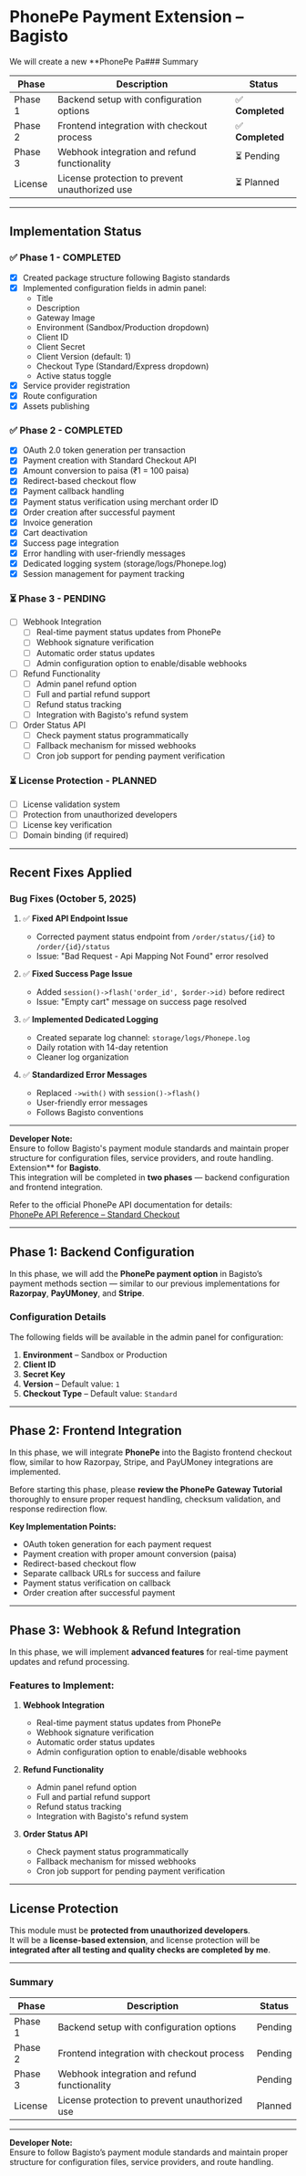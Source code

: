 # PhonePe Payment Extension – Bagisto

We will create a new **PhonePe Pa### Summary

| Phase | Description | Status |
|-------|--------------|--------|
| Phase 1 | Backend setup with configuration options | ✅ **Completed** |
| Phase 2 | Frontend integration with checkout process | ✅ **Completed** |
| Phase 3 | Webhook integration and refund functionality | ⏳ Pending |
| License | License protection to prevent unauthorized use | ⏳ Planned |

---

## Implementation Status

### ✅ Phase 1 - COMPLETED
- [x] Created package structure following Bagisto standards
- [x] Implemented configuration fields in admin panel:
  - Title
  - Description
  - Gateway Image
  - Environment (Sandbox/Production dropdown)
  - Client ID
  - Client Secret
  - Client Version (default: 1)
  - Checkout Type (Standard/Express dropdown)
  - Active status toggle
- [x] Service provider registration
- [x] Route configuration
- [x] Assets publishing

### ✅ Phase 2 - COMPLETED
- [x] OAuth 2.0 token generation per transaction
- [x] Payment creation with Standard Checkout API
- [x] Amount conversion to paisa (₹1 = 100 paisa)
- [x] Redirect-based checkout flow
- [x] Payment callback handling
- [x] Payment status verification using merchant order ID
- [x] Order creation after successful payment
- [x] Invoice generation
- [x] Cart deactivation
- [x] Success page integration
- [x] Error handling with user-friendly messages
- [x] Dedicated logging system (storage/logs/Phonepe.log)
- [x] Session management for payment tracking

### ⏳ Phase 3 - PENDING
- [ ] Webhook Integration
  - [ ] Real-time payment status updates from PhonePe
  - [ ] Webhook signature verification
  - [ ] Automatic order status updates
  - [ ] Admin configuration option to enable/disable webhooks
- [ ] Refund Functionality
  - [ ] Admin panel refund option
  - [ ] Full and partial refund support
  - [ ] Refund status tracking
  - [ ] Integration with Bagisto's refund system
- [ ] Order Status API
  - [ ] Check payment status programmatically
  - [ ] Fallback mechanism for missed webhooks
  - [ ] Cron job support for pending payment verification

### ⏳ License Protection - PLANNED
- [ ] License validation system
- [ ] Protection from unauthorized developers
- [ ] License key verification
- [ ] Domain binding (if required)

---

## Recent Fixes Applied

### Bug Fixes (October 5, 2025)
1. ✅ **Fixed API Endpoint Issue**
   - Corrected payment status endpoint from `/order/status/{id}` to `/order/{id}/status`
   - Issue: "Bad Request - Api Mapping Not Found" error resolved

2. ✅ **Fixed Success Page Issue**
   - Added `session()->flash('order_id', $order->id)` before redirect
   - Issue: "Empty cart" message on success page resolved

3. ✅ **Implemented Dedicated Logging**
   - Created separate log channel: `storage/logs/Phonepe.log`
   - Daily rotation with 14-day retention
   - Cleaner log organization

4. ✅ **Standardized Error Messages**
   - Replaced `->with()` with `session()->flash()`
   - User-friendly error messages
   - Follows Bagisto conventions

---

**Developer Note:**  
Ensure to follow Bagisto's payment module standards and maintain proper structure for configuration files, service providers, and route handling. Extension** for **Bagisto**.  
This integration will be completed in **two phases** — backend configuration and frontend integration.

Refer to the official PhonePe API documentation for details:  
[PhonePe API Reference – Standard Checkout](https://developer.phonepe.com/payment-gateway/website-integration/standard-checkout/api-integration/api-reference/authorization)

---

## Phase 1: Backend Configuration

In this phase, we will add the **PhonePe payment option** in Bagisto’s payment methods section — similar to our previous implementations for **Razorpay**, **PayUMoney**, and **Stripe**.

### Configuration Details

The following fields will be available in the admin panel for configuration:

1. **Environment** – Sandbox or Production  
2. **Client ID**  
3. **Secret Key**  
4. **Version** – Default value: `1`  
5. **Checkout Type** – Default value: `Standard`

---

## Phase 2: Frontend Integration

In this phase, we will integrate **PhonePe** into the Bagisto frontend checkout flow, similar to how Razorpay, Stripe, and PayUMoney integrations are implemented.

Before starting this phase, please **review the PhonePe Gateway Tutorial** thoroughly to ensure proper request handling, checksum validation, and response redirection flow.

**Key Implementation Points:**
- OAuth token generation for each payment request
- Payment creation with proper amount conversion (paisa)
- Redirect-based checkout flow
- Separate callback URLs for success and failure
- Payment status verification on callback
- Order creation after successful payment

---

## Phase 3: Webhook & Refund Integration

In this phase, we will implement **advanced features** for real-time payment updates and refund processing.

### Features to Implement:

1. **Webhook Integration**
   - Real-time payment status updates from PhonePe
   - Webhook signature verification
   - Automatic order status updates
   - Admin configuration option to enable/disable webhooks

2. **Refund Functionality**
   - Admin panel refund option
   - Full and partial refund support
   - Refund status tracking
   - Integration with Bagisto's refund system

3. **Order Status API**
   - Check payment status programmatically
   - Fallback mechanism for missed webhooks
   - Cron job support for pending payment verification

---

## License Protection

This module must be **protected from unauthorized developers**.  
It will be a **license-based extension**, and license protection will be **integrated after all testing and quality checks are completed by me**.

---

### Summary

| Phase | Description | Status |
|-------|--------------|--------|
| Phase 1 | Backend setup with configuration options | Pending |
| Phase 2 | Frontend integration with checkout process | Pending |
| Phase 3 | Webhook integration and refund functionality | Pending |
| License | License protection to prevent unauthorized use | Planned |

---

**Developer Note:**  
Ensure to follow Bagisto’s payment module standards and maintain proper structure for configuration files, service providers, and route handling.
